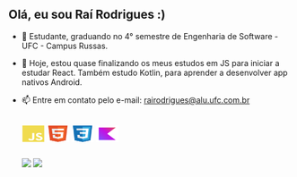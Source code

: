 ## Olá, eu sou Raí Rodrigues :)

- 🔭 Estudante, graduando no 4° semestre de Engenharia de Software - UFC - Campus Russas.
- 🌱 Hoje, estou quase finalizando os meus estudos em JS para iniciar a estudar React. Também estudo Kotlin, para aprender a desenvolver app nativos Android.
- 📫 Entre em contato pelo e-mail: rairodrigues@alu.ufc.com.br

  <div style="display: inline_block"><br>
    <img align="center" alt="Rai-Js" height="30" width="40" src="https://raw.githubusercontent.com/devicons/devicon/master/icons/javascript/javascript-plain.svg">
    <img align="center" alt="Rai-HTML" height="30" width="40" src="https://raw.githubusercontent.com/devicons/devicon/master/icons/html5/html5-original.svg">
    <img align="center" alt="Rai-CSS" height="30" width="40" src="https://raw.githubusercontent.com/devicons/devicon/master/icons/css3/css3-original.svg">
   <img align="center" alt="Rai-CSS" height="30" width="40" src="https://raw.githubusercontent.com/devicons/devicon/master/icons/kotlin/kotlin-original.svg">
  </div>
  
  ##

  <div> 
    <a href="https://www.instagram.com/rrdeveloper_?igsh=MXNpa2RtbG03Z2h5MA%3D%3D&utm_source=qr" target="_blank"><img src="https://img.shields.io/badge/-Instagram-%23E4405F?style=for-the-badge&logo=instagram&logoColor=white" target="_blank"></a>
    <a href="https://www.linkedin.com/in/rai-da-silva-r-656b5720b/" target="_blank"><img src="https://img.shields.io/badge/-LinkedIn-%230077B5?style=for-the-badge&logo=linkedin&logoColor=white" target="_blank"></a> 
  
  </div>





